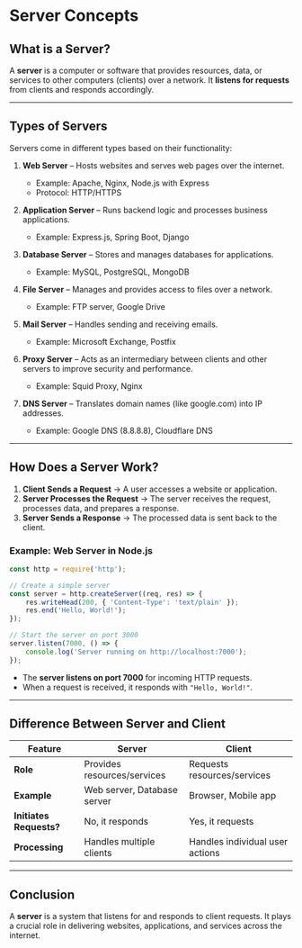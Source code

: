 # Server Concepts

## What is a Server?
A **server** is a computer or software that provides resources, data, or services to other computers (clients) over a network. It **listens for requests** from clients and responds accordingly.

---

## Types of Servers
Servers come in different types based on their functionality:

1. **Web Server** – Hosts websites and serves web pages over the internet.  
   - Example: Apache, Nginx, Node.js with Express  
   - Protocol: HTTP/HTTPS  

2. **Application Server** – Runs backend logic and processes business applications.  
   - Example: Express.js, Spring Boot, Django  

3. **Database Server** – Stores and manages databases for applications.  
   - Example: MySQL, PostgreSQL, MongoDB  

4. **File Server** – Manages and provides access to files over a network.  
   - Example: FTP server, Google Drive  

5. **Mail Server** – Handles sending and receiving emails.  
   - Example: Microsoft Exchange, Postfix  

6. **Proxy Server** – Acts as an intermediary between clients and other servers to improve security and performance.  
   - Example: Squid Proxy, Nginx  

7. **DNS Server** – Translates domain names (like google.com) into IP addresses.  
   - Example: Google DNS (8.8.8.8), Cloudflare DNS  

---

## How Does a Server Work?
1. **Client Sends a Request** → A user accesses a website or application.  
2. **Server Processes the Request** → The server receives the request, processes data, and prepares a response.  
3. **Server Sends a Response** → The processed data is sent back to the client.  

### Example: Web Server in Node.js
```javascript
const http = require('http');

// Create a simple server
const server = http.createServer((req, res) => {
    res.writeHead(200, { 'Content-Type': 'text/plain' });
    res.end('Hello, World!');
});

// Start the server on port 3000
server.listen(7000, () => {
    console.log('Server running on http://localhost:7000');
});
```
- The **server listens on port 7000** for incoming HTTP requests.  
- When a request is received, it responds with `"Hello, World!"`.  

---

## Difference Between Server and Client
| Feature | Server | Client |
|---------|--------|--------|
| **Role** | Provides resources/services | Requests resources/services |
| **Example** | Web server, Database server | Browser, Mobile app |
| **Initiates Requests?** | No, it responds | Yes, it requests |
| **Processing** | Handles multiple clients | Handles individual user actions |

---

## Conclusion
A **server** is a system that listens for and responds to client requests. It plays a crucial role in delivering websites, applications, and services across the internet.

